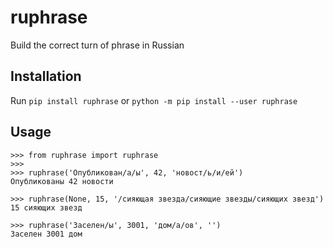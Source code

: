 # ruphrase

Build the correct turn of phrase in Russian



## Installation

Run `pip install ruphrase`
or `python -m pip install --user ruphrase`



## Usage

```
>>> from ruphrase import ruphrase
>>> 
>>> ruphrase('Опубликован/а/ы', 42, 'новост/ь/и/ей')
Опубликованы 42 новости

>>> ruphrase(None, 15, '/сияющая звезда/сияющие звезды/сияющих звезд')
15 сияющих звезд

>>> ruphrase('Заселен/ы', 3001, 'дом/а/ов', '')
Заселен 3001 дом

```
